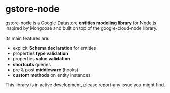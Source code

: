 # gstore-node

gstore-node is a Google Datastore **entities modeling library** for Node.js inspired by Mongoose and built on top of the google-cloud-node library.

Its main features are:

* explicit **Schema declaration** for entities
* properties **type validation**
* properties **value validation**
* **shortcuts** queries
* pre & post **middleware** \(hooks\)
* **custom methods** on entity instances

This library is in active development, please report any issue you might find.

